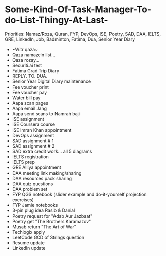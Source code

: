 # Some-Kind-Of-Task-Manager-To-do-List-Thingy-At-Last-

Priorities: Namaz/Roza, Quran, FYP, DevOps, ISE, Poetry, SAD, DAA, IELTS, GRE, LinkedIn, Job, Badminton, Fatima, Dua, Senior Year Diary

- ~Witr qaza~
- Qaza namazein list...
- Qaza rozay...
- Securiti.ai test
- Fatima Grad Trip Diary
- REPLY. TO. DUA.
- Senior Year Digital Diary maintenance
- Fee voucher print
- Fee voucher pay
- Water bill pay
- Aapa scan pages
- Aapa email Jang
- Aapa send scans to Namrah baji
- ISE assignment
- ISE Coursera course
- ISE Imran Khan appointment
- DevOps assignment
- SAD assignment # 1
- SAD assignment # 2
- SAD extra credit work... all 5 diagrams
- IELTS registration
- IELTS prep
- GRE Alliya appointment
- DAA meeting link making/sharing
- DAA resources pack sharing
- DAA quiz questions
- DAA problem set
- FYP QGS notebook (slider example and do-it-yourself projection exercises)
- FYP Jamie notebooks
- 3-pin plug idea Rasib & Danial
- Poetry request for "Adab Aur Jazbaat"
- Poetry get "The Brothers Karamazov"
- Musab return "The Art of War"
- Techlogix apply
- LeetCode GCD of Strings question
- Resume update
- LinkedIn update

